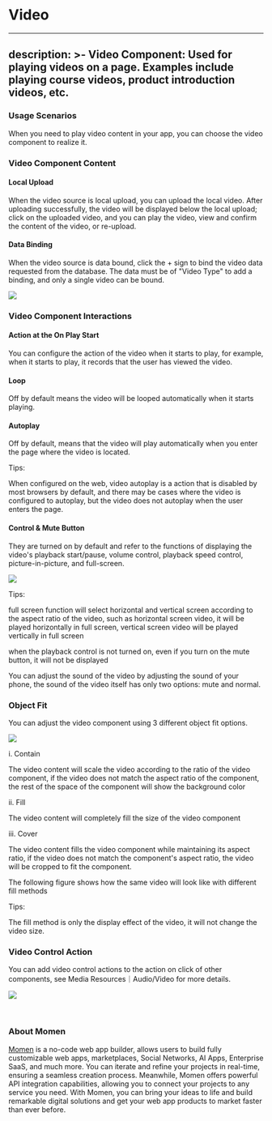 # Video
---
description: >-
  Video Component: Used for playing videos on a page. Examples include playing course videos, product introduction videos, etc.
---

### **Usage Scenarios**

When you need to play video content in your app, you can choose the video component to realize it.

### **Video Component Content**

#### **Local Upload**

When the video source is local upload, you can upload the local video. After uploading successfully, the video will be displayed below the local upload; click on the uploaded video, and you can play the video, view and confirm the content of the video, or re-upload.

#### **Data Binding**

When the video source is data bound, click the + sign to bind the video data requested from the database. The data must be of "Video Type" to add a binding, and only a single video can be bound.

![](<../.gitbook/assets/3 (64).png>)

### **Video Component Interactions**

#### **Action at the On Play Start**

You can configure the action of the video when it starts to play, for example, when it starts to play, it records that the user has viewed the video.

#### **Loop**

Off by default means the video will be looped automatically when it starts playing.

#### **Autoplay**

Off by default, means that the video will play automatically when you enter the page where the video is located.

Tips:

When configured on the web, video autoplay is a action that is disabled by most browsers by default, and there may be cases where the video is configured to autoplay, but the video does not autoplay when the user enters the page.

#### **Control & Mute Button**

They are turned on by default and refer to the functions of displaying the video's playback start/pause, volume control, playback speed control, picture-in-picture, and full-screen.

![](<../.gitbook/assets/4 (61).png>)

Tips:

full screen function will select horizontal and vertical screen according to the aspect ratio of the video, such as horizontal screen video, it will be played horizontally in full screen, vertical screen video will be played vertically in full screen

when the playback control is not turned on, even if you turn on the mute button, it will not be displayed

You can adjust the sound of the video by adjusting the sound of your phone, the sound of the video itself has only two options: mute and normal.

### **Object Fit**

You can adjust the video component using 3 different object fit options.

![](<../.gitbook/assets/5 (48).png>)

i. Contain

The video content will scale the video according to the ratio of the video component, if the video does not match the aspect ratio of the component, the rest of the space of the component will show the background color

ii. Fill

The video content will completely fill the size of the video component

iii. Cover

The video content fills the video component while maintaining its aspect ratio, if the video does not match the component's aspect ratio, the video will be cropped to fit the component.

The following figure shows how the same video will look like with different fill methods

Tips:

The fill method is only the display effect of the video, it will not change the video size.

### **Video Control Action**

You can add video control actions to the action on click of other components, see Media Resources｜Audio/Video for more details.

![](<../.gitbook/assets/6 (2).jpeg>)

​​​​

### **About Momen​​​​​​**

[Momen](https://momen.app/?channel=blog-about) is a no-code web app builder, allows users to build fully customizable web apps, marketplaces, Social Networks, AI Apps, Enterprise SaaS, and much more. You can iterate and refine your projects in real-time, ensuring a seamless creation process. Meanwhile, Momen offers powerful API integration capabilities, allowing you to connect your projects to any service you need. With Momen, you can bring your ideas to life and build remarkable digital solutions and get your web app products to market faster than ever before.​​
